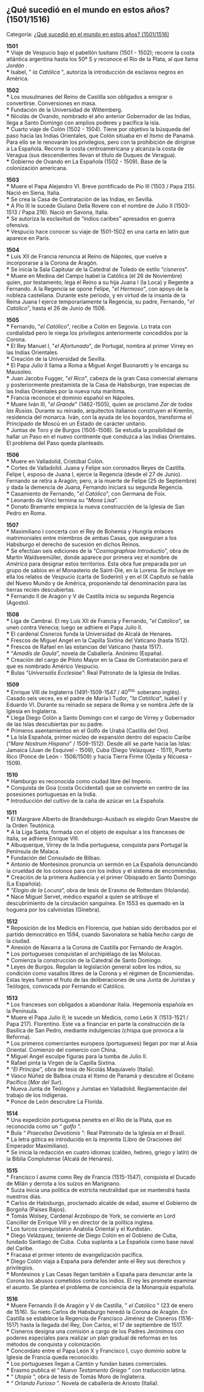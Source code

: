 ## ¿Qué sucedió en el mundo en estos años? (1501/1516)

Categoría: [¿Qué sucedió en el mundo en estos años? (1501/1516)](http://descubrircorrientes.com.ar/2012/index.php/2480-cronologias/cronologias-del-periodo-colonial/sucesos-mundiales-precoloniales/que-sucedio-en-el-mundo-en-estos-anos-1501-1516)

**1501**  
**\*** Viaje de Vespucio bajo el pabellón lusitano (1501 - 1502); recorre la costa atlántica argentina hasta los 50º S y reconoce el Río de la Plata, al que llama _Jordán_ .  
**\*** Isabel, " _la Católica_ ", autoriza la introducción de esclavos negros en América.  

**1502**  
**\*** Los musulmanes del Reino de Castilla son obligados a emigrar o convertirse. Conversiones en masa.  
**\*** Fundación de la Universidad de Wittemberg.  
**\*** Nicolás de Ovando, nombrado el año anterior Gobernador de las Indias, llega a Santo Domingo con amplios poderes y pacifica la isla.  
**\*** Cuarto viaje de Colón (1502 - 1504). Tiene por objetivo la búsqueda del paso hacia las Indias Orientales, que Colón situaba en el Itsmo de Panamá. Para ello se le renovarán los privilegios, pero con la prohibición de dirigirse a La Española. Recorre la costa centroamericana y alcanza la costa de Veragua (sus descendientes llevan el título de Duques de Veragua).  
**\*** Gobierno de Ovando en La Española (1502 - 1509). Base de la colonización americana.  

**1503**  
**\*** Muere el Papa Alejandro VI. Breve pontificado de Pío III (1503 / Papa 215). Nació en Siena, Italia.  
**\*** Se crea la Casa de Contratación de las Indias, en Sevilla.  
**\*** A Pío III le sucede Giulano Della Rovere con el nombre de Julio II (1503-1513 / Papa 216). Nació en Savona, Italia.  
**\*** Se autoriza la esclavitud de “indios caribes” apresados en guerra ofensiva.  
**\*** Vespucio hace conocer su viaje de 1501-1502 en una carta en latín que aparece en París.  

**1504**  
**\*** Luis XII de Francia renuncia al Reino de Nápoles, que vuelve a incorporarse a la Corona de Aragón.  
**\*** Se inicia la Sala Capitular de la Catedral de Toledo de estilo “_cisneros_”.  
**\*** Muere en Medina del Campo Isabel la Católica (el 26 de Noviembre) quien, por testamento, lega el Reino a su hija Juana I (la Loca) y Regente a Fernando. A la Regencia se opone Felipe, "_el Hermoso_", con apoyo de la nobleza castellana. Durante este período, y en virtud de la insania de la Reina Juana I ejerce temporariamente la Regencia, su padre, Fernando, "_el Católico_", hasta el 26 de Junio de 1506.  

**1505**  
**\*** Fernando, "_el Católico_", recibe a Colón en Segovia. Lo trata con cordialidad pero le niega los privilegios anteriormente concedidos por la Corona.  
**\*** El Rey Manuel I, "_el Afortunado_", de Portugal, nombra al primer Virrey en las Indias Orientales.  
**\*** Creación de la Universidad de Sevilla.  
**\*** El Papa Julio II llama a Roma a Miguel Angel Buonarotti y le encarga su Mausoleo.  
**\*** Juan Jacobo Fugger, "_el Rico_", cabeza de la gran Casa comercial alemana y posteriormente prestamista de la Casa de Habsburgo, trae especias de las Indias Orientales por la nueva ruta marítima.  
**\*** Francia reconoce el dominio español en Nápoles.  
**\*** Muere Iván III, "_el Grande_" (1462-1505), quien se proclamó _Zar de todas las Rusias_. Durante su reinado, arquitectos italianos construyen el Kremlin, residencia del monarca. Iván, con la ayuda de los boyardos, transforma el Principado de Moscú en un Estado de carácter unitario.  
**\*** Juntas de Toro y de Burgos (1505-1508). Se estudia la posibilidad de hallar un Paso en el nuevo continente que conduzca a las Indias Orientales. El problema del Paso queda planteado.  

**1506**  
**\*** Muere en Valladolid, Cristóbal Colón.  
**\*** Cortes de Valladolid. Juana y Felipe son coronados Reyes de Castilla. Felipe I, esposo de Juana I, ejerce la Regencia (desde el 27 de Junio). Fernando se retira a Aragón; pero, a la muerte de Felipe (25 de Septiembre) y dada la demencia de Juana, Fernando iniciará su segunda Regencia.  
**\*** Casamiento de Fernando, "_el Católico_", con Germana de Foix.  
**\*** Leonardo da Vinci termina su “_Mona Lisa_”.  
**\*** Donato Bramante empieza la nueva construcción de la Iglesia de San Pedro en Roma.  

**1507**  
**\*** Maximiliano I concerta con el Rey de Bohemia y Hungría enlaces matrimoniales entre miembros de ambas Casas, que aseguran a los Habsburgo el derecho de sucesión en dichos Reinos.  
**\*** Se efectúan seis ediciones de la “_Cosmographiae Introductio_”, obra de Martín Waldseemüller, donde aparece por primera vez el nombre de _América_ para designar estos territorios. Esta obra fue preparada por un grupo de sabios en el Monasterio de Saint-Dié, en la Lorena. Se incluye en ella los relatos de Vespucio (carta de Soderini) y en el IX Capítulo se habla del Nuevo Mundo y de América, proponiendo tal denominación para las tierras recién descubiertas.  
**\*** Fernando II de Aragón y V de Castilla inicia su segunda Regencia (Agosto).  

**1508**  
**\*** Liga de Cambrai. El rey Luis XII de Francia y Fernando, "_el Católico_", se unen contra Venecia; luego se adhiere el Papa Julio II.  
**\*** El cardenal Cisneros funda la Universidad de Alcalá de Henares.  
**\*** Frescos de Miguel Angel en la Capilla Sixtina del Vaticano (hasta 1512).  
**\*** Frescos de Rafael en las estancias del Vaticano (hasta 1517).  
**\*** “_Amadís de Gaula_”, novela de Caballería. Anónimo (España).  
**\*** Creación del cargo de Piloto Mayor en la Casa de Contratación para el que es nombrado Américo Vespucio.  
**\*** Bulas “_Universalis Ecclesiae_”: Real Patronato de la Iglesia de Indias.  

**1509**  
**\*** Enrique VIII de Inglaterra (1491-1509-1547 / 40<sup>mo.</sup> soberano inglés). Casado seis veces, es el padre de María I Tudor, "_la Católica_", Isabel I y Eduardo VI. Durante su reinado se separa de Roma y se nombra Jefe de la Iglesia en Inglaterra.  
**\*** Llega Diego Colón a Santo Domingo con el cargo de Virrey y Gobernador de las Islas descubiertas por su padre.  
**\*** Primeros asentamientos en el Golfo de Urabá (Castilla del Oro).  
**\*** La Isla Española, primer núcleo de expansión dentro del espacio Caribe (“_Mare Nostrum Hispano_” / 1509-1512). Desde allí se parte hacia las Islas: Jamaica (Juan de Esquivel - 1509), Cuba (Diego Velázquez - 1511), Puerto Rico (Ponce de León - 1508/1509) y hacia Tierra Firme (Ojeda y Nicuesa - 1509).  

**1510**  
**\*** Hamburgo es reconocida como ciudad libre del Imperio.  
**\*** Conquista de Goa (costa Occidental) que se convierte en centro de las posesiones portuguesas en la India.  
**\*** Introducción del cultivo de la caña de azúcar en La Española.  

**1511**  
**\*** El Margrave Alberto de Brandeburgo-Ausbach es elegido Gran Maestre de la Orden Teutónica.  
**\*** A la Liga Santa, formada con el objeto de expulsar a los franceses de Italia, se adhiere Enrique VIII.  
**\*** Albuquerque, Virrey de la India portuguesa, conquista para Portugal la Península de Malaca.  
**\*** Fundación del Consulado de Bilbao.  
**\*** Antonio de Montesinos pronuncia un sermón en La Española denunciando la crueldad de los colonos para con los indios y el sistema de encomiendas.  
**\*** Creación de la primera Audiencia y el primer Obispado en Santo Domingo (La Española).  
**\*** “_Elogio de la Locura_”, obra de tesis de Erasmo de Rotterdam (Holanda).  
**\*** Nace Miguel Servet, médico español a quien se atribuye el descubrimiento de la circulación sanguínea. En 1553 es quemado en la hoguera por los calvinistas (Ginebra).  

**1512**  
**\*** Reposición de los Medicis en Florencia, que habían sido derribados por el partido democrático en 1594, cuando Savonalora se había hecho cargo de la ciudad.  
**\*** Anexión de Navarra a la Corona de Castilla por Fernando de Aragón.  
**\*** Los portugueses conquistan el archipiélago de las Molucas.  
**\*** Comienza la construcción de la Catedral de Santo Domingo.  
**\*** Leyes de Burgos. Regulan la legislación general sobre los indios, su condición como vasallos libres de la Corona y el régimen de Encomiendas. Estas leyes fueron el fruto de las deliberaciones de una Junta de Juristas y Teólogos, convocada por Fernando el Católico.  

**1513**  
**\*** Los franceses son obligados a abandonar Italia. Hegemonía española en la Península.  
**\*** Muere el Papa Julio II; le sucede un Medicis, como León X (1513-1521 / Papa 217). Florentino. Este va a financiar en parte la construcción de la Basílica de San Pedro, mediante indulgencias (chispa que provoca a la Reforma).  
**\*** Los primeros comerciantes europeos (portugueses) llegan por mar al Asia Oriental. Comienzo del comercio con China.  
**\*** Miguel Angel esculpe figuras para la tumba de Julio II.  
**\*** Rafael pinta la Virgen de la Capilla Sixtina.  
**\*** “_El Príncipe_”, obra de tesis de Nicolás Maquiavelo (Italia).  
**\*** Vasco Núñez de Balboa cruza el Itsmo de Panamá y descubre el Océano Pacífico (_Mar del Sur_).  
**\*** Nueva Junta de Teólogos y Juristas en Valladolid. Reglamentación del trabajo de los indígenas.  
**\*** Ponce de León descrubre La Florida.  

**1514**  
**\*** Una expedición portuguesa penetra en el Río de la Plata, que es reconocida como un “ _golfo_ ”.  
**\*** Bula “ _Praecelsa Devotionis_ ”: Real Patronato de la Iglesia en el Brasil.  
**\*** La letra gótica es introducida en la imprenta (Libro de Oraciones del Emperador Maximiliano).  
**\*** Se inicia la redacción en cuatro idiomas (caldeo, hebreo, griego y latín) de la Biblia Complutense (Alcalá de Henares).  

**1515**  
\* Francisco I asume como Rey de Francia (1515-1547), conquista el Ducado de Milán y derrota a los suizos en Marignano.  
**\*** Suiza inicia una política de estricta neutralidad que se mantendrá hasta nuestros días.  
**\*** Carlos de Habsburgo, proclamado alcalde de edad, asume el Gobierno de Borgoña (Países Bajos).  
**\*** Tomás Wolsey, Cardenal Arzobispo de York, se convierte en Lord Canciller de Enrique VIII y en director de la política inglesa.  
**\*** Los turcos conquistaron Anatolia Oriental y el Kurdistán.  
**\*** Diego Velázquez, teniente de Diego Colón en el Gobieno de Cuba, fundado Santiago de Cuba. Cuba suplanta a La Española como base naval del Caribe.  
**\*** Fracasa el primer intento de evangelización pacífica.  
**\*** Diego Colón viaja a España para defender ante el Rey sus derechos y privilegios.  
**\*** Montesinos y Las Casas llegan también a España para denunciar ante la Corona los abusos cometidos contra los indios. El rey les promete examinar el asunto. Se plantea el problema de conciencia de la Monarquía española.  

**1516**  
**\*** Muere Fernando II de Aragón y V de Castilla, " _el Católico_ " (23 de enero de 1516). Su nieto Carlos de Habsburgo heredó la Corona de Aragón. En Castilla se establece la Regencia de Francisco Jiménez de Cisneros (1516-1517) hasta la llegada del Rey, Don Carlos, el 17 de septiembre de 1517.  
**\*** Cisneros designa una comisión a cargo de los Padres Jerónimos con poderes especiales para realizar un plan gradual de reformas en los métodos de conquista y colonización.  
**\*** Concordato entre el Papa León X y Francisco I, cuyo dominio sobre la Iglesia de Francia queda reconocido.  
**\*** Los portugueses llegan a Cantón y fundan bases comerciales.  
**\*** Erasmo publica el “ _Nuevo Testamento Griego_ ” con traducción latina.  
**\*** “ _Utopía_ ”, obra de tesis de Tomás Moro de Inglaterra.  
**\*** “ _Orlando Furioso_ ”. Novela de caballería de Ariosto (Italia).